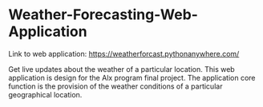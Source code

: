 # Weather-Forecasting-Web-Application

Link to web application: https://weatherforcast.pythonanywhere.com/

Get live updates about the weather of a particular location. This web application is design for the Alx program final project. The application core function is the provision of the weather conditions of a particular geographical location.
